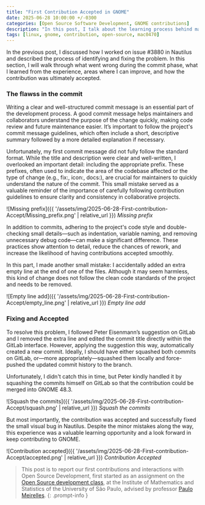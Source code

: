 ```yaml
---
title: "First Contribution Accepted in GNOME"
date: 2025-06-28 10:00:00 +/-0300
categories: [Open Source Software Development, GNOME contributions]
description: "In this post, I talk about the learning process behind making commits and how I managed to get my first contribution accepted."
tags: [linux, gnome, contribution, open-source, mac0470]
---
```


In the previous post, I discussed how I worked on issue #3880 in Nautilus and described the process of identifying and fixing the problem. In this section, I will walk through what went wrong during the commit phase, what I learned from the experience, areas where I can improve, and how the contribution was ultimately accepted.

### The flawss in the commit

Writing a clear and well-structured commit message is an essential part of the development process. A good commit message helps maintainers and collaborators understand the purpose of the change quickly, making code review and future maintenance easier. It’s important to follow the project's commit message guidelines, which often include a short, descriptive summary followed by a more detailed explanation if necessary. 

Unfortunately, my first commit message did not fully follow the standard format. While the title and description were clear and well-written, I overlooked an important detail: including the appropriate prefix. These prefixes, often used to indicate the area of the codebase affected or the type of change (e.g., fix:, icon:, docs:), are crucial for maintainers to quickly understand the nature of the commit. This small mistake served as a valuable reminder of the importance of carefully following contribution guidelines to ensure clarity and consistency in collaborative projects.

![Missing prefix]({{ '/assets/img/2025-06-28-First-contribution-Accept/Missing_prefix.png' | relative_url }})
_Missing prefix_

In addition to commits, adhering to the project's code style and double-checking small details—such as indentation, variable naming, and removing unnecessary debug code—can make a significant difference. These practices show attention to detail, reduce the chances of rework, and increase the likelihood of having contributions accepted smoothly.

In this part, I made another small mistake: I accidentally added an extra empty line at the end of one of the files. Although it may seem harmless, this kind of change does not follow the clean code standards of the project and needs to be removed.

![Empty line add]({{ '/assets/img/2025-06-28-First-contribution-Accept/empty_line.png' | relative_url }})
_Empty line add_

### Fixing and Accepted

To resolve this problem, I followed Peter Eisenmann’s suggestion on GitLab and I removed the extra line and edited the commit title directly within the GitLab interface. However, applying the suggestion this way, automatically created a new commit. Ideally, I should have either squashed both commits on GitLab, or—more appropriately—squashed them locally and force-pushed the updated commit history to the branch.

Unfortunately, I didn't catch this in time, but Peter kindly handled it by squashing the commits himself on GitLab so that the contribution could be merged into GNOME 48.3.

![Squash the commits]({{ '/assets/img/2025-06-28-First-contribution-Accept/squash.png' | relative_url }})
_Squash the commits_

But most importantly, the contribution was accepted and successfully fixed the small visual bug in Nautilus. Despite the minor mistakes along the way, this experience was a valuable learning opportunity and a look forward in keep contributing to GNOME.

![Contribution accepted]({{ '/assets/img/2025-06-28-First-contribution-Accept/accepted.png' | relative_url }})
_Contribution Accepted_

> This post is to report our first contributions and interactions with Open Source Development, first started as an assignment on the [Open Source development class](https://uspdigital.usp.br/jupiterweb/obterDisciplina?sgldis=MAC0470&codcur=3122&codhab=5000), at the Institute of Mathematics and Statistics of the University of São Paulo, advised by professor [Paulo Meirelles](https://www.ime.usp.br/~paulormm/).
{: .prompt-info }
